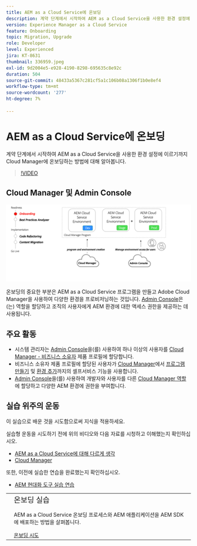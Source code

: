 ```yaml
---
title: AEM as a Cloud Service에 온보딩
description: 계약 단계에서 시작하여 AEM as a Cloud Service을 사용한 환경 설정에 이르기까지 Cloud Manager에 온보딩하는 방법에 대해 알아봅니다.
version: Experience Manager as a Cloud Service
feature: Onboarding
topic: Migration, Upgrade
role: Developer
level: Experienced
jira: KT-8631
thumbnail: 336959.jpeg
exl-id: 9d2004e5-e928-4190-8298-695635c8e92c
duration: 504
source-git-commit: 48433a5367c281cf5a1c106b08a1306f1b0e8ef4
workflow-type: tm+mt
source-wordcount: '277'
ht-degree: 7%

---
```


# AEM as a Cloud Service에 온보딩

계약 단계에서 시작하여 AEM as a Cloud Service을 사용한 환경 설정에 이르기까지 Cloud Manager에 온보딩하는 방법에 대해 알아봅니다.

>[!VIDEO](https://video.tv.adobe.com/v/336959?quality=12&learn=on)

## Cloud Manager 및 Admin Console

![높은 수준의 다이어그램 온보딩](assets/onboarding-diagram.png)

온보딩의 중요한 부분은 AEM as a Cloud Service 프로그램을 만들고 Adobe Cloud Manager을 사용하여 다양한 환경을 프로비저닝하는 것입니다. [Admin Console](https://adminconsole.adobe.com/)은(는) 역할을 할당하고 조직의 사용자에게 AEM 환경에 대한 액세스 권한을 제공하는 데 사용됩니다.

## 주요 활동

+ 시스템 관리자는 [Admin Console](https://adminconsole.adobe.com/)을(를) 사용하여 하나 이상의 사용자를 [Cloud Manager - 비즈니스 소유자](https://experienceleague.adobe.com/docs/experience-manager-cloud-manager/using/requirements/setting-up-users-and-roles.html?lang=ko) 제품 프로필에 할당합니다.
+ 비즈니스 소유자 제품 프로필에 할당된 사용자가 [Cloud Manager](https://experienceleague.adobe.com/docs/experience-manager-cloud-manager/using/introduction-to-cloud-manager.html?lang=ko)에서 [프로그램 만들기](https://experienceleague.adobe.com/docs/experience-manager-cloud-service/implementing/using-cloud-manager/production-programs/creating-production-program.html?lang=ko) 및 [환경 추가](https://experienceleague.adobe.com/docs/experience-manager-cloud-service/implementing/using-cloud-manager/manage-environments.html?lang=ko)까지의 셀프서비스 기능을 사용합니다.
+ [Admin Console](https://adminconsole.adobe.com/)을(를) 사용하여 개발자와 사용자를 다른 [Cloud Manager 역할](https://experienceleague.adobe.com/docs/experience-manager-cloud-manager/using/requirements/setting-up-users-and-roles.html?lang=ko)에 할당하고 다양한 AEM 환경에 권한을 부여합니다.

## 실습 위주의 운동

이 실습으로 배운 것을 시도함으로써 지식을 적용하세요.

실습형 운동을 시도하기 전에 위의 비디오와 다음 자료를 시청하고 이해했는지 확인하십시오.

+ [AEM as a Cloud Service에 대해 다르게 생각](./introduction.md)
+ [Cloud Manager](./cloud-manager.md)

또한, 이전에 실습한 연습을 완료했는지 확인하십시오.

+ [AEM 현대화 도구 실습 연습](./aem-modernization-tools.md#hands-on-exercise)

<table style="border-width:0">
    <tr>
        <td style="width:150px">
            <a  rel="noreferrer"
                target="_blank"
                href="https://github.com/adobe/aem-cloud-engineering-video-series-exercises/tree/session3-onboarding#bootcamp---session-3-on-boarding"><img alt="실습 GitHub 리포지토리" src="./assets/github.png"/>
            </a>        
        </td>
        <td style="width:100%;margin-bottom:1rem;">
            <div style="font-size:1.25rem;font-weight:400;">온보딩 실습</div>
            <p style="margin:1rem 0">
                AEM as a Cloud Service 온보딩 프로세스와 AEM 애플리케이션을 AEM SDK에 배포하는 방법을 살펴봅니다.
            </p>
            <a  rel="noreferrer"
                target="_blank"
                href="https://github.com/adobe/aem-cloud-engineering-video-series-exercises/tree/session3-onboarding#bootcamp---session-3-on-boarding" class="spectrum-Button spectrum-Button--primary spectrum-Button--sizeM">
                <span class="spectrum-Button-label has-no-wrap has-text-weight-bold">온보딩 시도</span>
            </a>
        </td>
    </tr>
</table>
